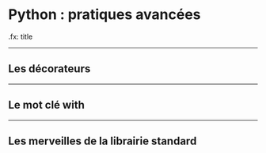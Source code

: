# Python : pratiques avancées

.fx: title

---

## Les décorateurs

---

## Le mot clé with

---

## Les merveilles de la librairie standard
